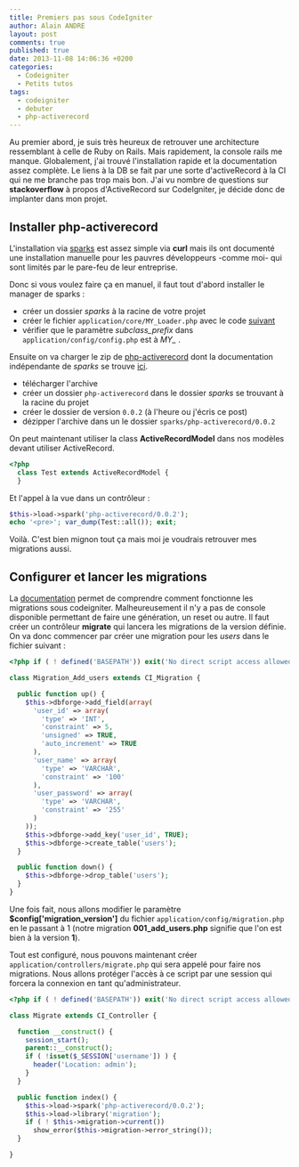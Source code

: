 ```yaml
---
title: Premiers pas sous CodeIgniter
author: Alain ANDRE
layout: post
comments: true
published: true
date: 2013-11-08 14:06:36 +0200
categories:
  - Codeigniter
  - Petits tutos
tags:
  - codeigniter
  - debuter
  - php-activerecord
---
```

Au premier abord, je suis très heureux de retrouver une architecture ressemblant à celle de Ruby on Rails. Mais rapidement, la console rails me manque. Globalement, j'ai trouvé l'installation rapide et la documentation assez complète. Le liens à la DB se fait par une sorte d'activeRecord à la CI qui ne me branche pas trop mais bon. J'ai vu nombre de questions sur **stackoverflow** à propos d'ActiveRecord sur CodeIgniter, je décide donc de implanter dans mon projet.

## Installer php-activerecord

L'installation via [sparks][1] est assez simple via **curl** mais ils ont documenté une installation manuelle pour les pauvres développeurs -comme moi- qui sont limités par le pare-feu de leur entreprise.

Donc si vous voulez faire ça en manuel, il faut tout d'abord installer le manager de sparks :

*   créer un dossier *sparks* à la racine de votre projet
*   créer le fichier `application/core/MY_Loader.php` avec le code [suivant][2]
*   vérifier que le paramètre *subclass_prefix* dans `application/config/config.php` est à *MY_* .

Ensuite on va charger le zip de [php-activerecord][1] dont la documentation indépendante de *sparks* se trouve [ici][3].

*   télécharger l'archive
*   créer un dossier `php-activerecord` dans le dossier *sparks* se trouvant à la racine du projet
*   créer le dossier de version `0.0.2` (à l'heure ou j'écris ce post)
*   dézipper l'archive dans un le dossier `sparks/php-activerecord/0.0.2`

On peut maintenant utiliser la class **ActiveRecordModel** dans nos modèles devant utiliser ActiveRecord.

```php
<?php
  class Test extends ActiveRecordModel {
  }
```

Et l'appel à la vue dans un contrôleur :

```php
$this->load->spark('php-activerecord/0.0.2');
echo '<pre>'; var_dump(Test::all()); exit;
```

Voilà. C'est bien mignon tout ça mais moi je voudrais retrouver mes migrations aussi.

## Configurer et lancer les migrations

La [documentation][4] permet de comprendre comment fonctionne les migrations sous codeigniter. Malheureusement il n'y a pas de console disponible permettant de faire une génération, un reset ou autre. Il faut créer un contrôleur **migrate** qui lancera les migrations de la version définie. On va donc commencer par créer une migration pour les *users* dans le fichier suivant :

```php application/migrations/001_add_users.php
<?php if ( ! defined('BASEPATH')) exit('No direct script access allowed');

class Migration_Add_users extends CI_Migration {

  public function up() {
    $this->dbforge->add_field(array(
      'user_id' => array(
        'type' => 'INT',
        'constraint' => 5,
        'unsigned' => TRUE,
        'auto_increment' => TRUE
      ),
      'user_name' => array(
        'type' => 'VARCHAR',
        'constraint' => '100'
      ),
      'user_password' => array(
        'type' => 'VARCHAR',
        'constraint' => '255'
      )
    ));
    $this->dbforge->add_key('user_id', TRUE);
    $this->dbforge->create_table('users');
  }

  public function down() {
    $this->dbforge->drop_table('users');
  }
}
```

Une fois fait, nous allons modifier le paramètre **$config['migration_version']** du fichier `application/config/migration.php` en le passant à 1 (notre migration **001\_add\_users.php** signifie que l'on est bien à la version **1**).

Tout est configuré, nous pouvons maintenant créer `application/controllers/migrate.php` qui sera appelé pour faire nos migrations. Nous allons protéger l'accès à ce script par une session qui forcera la connexion en tant qu'administrateur.

```php
<?php if ( ! defined('BASEPATH')) exit('No direct script access allowed');

class Migrate extends CI_Controller {

  function __construct() {
    session_start();
    parent::__construct();
    if ( !isset($_SESSION['username']) ) {
      header('Location: admin');
    }
  }

  public function index() {
    $this->load->spark('php-activerecord/0.0.2');
    $this->load->library('migration');
    if ( ! $this->migration->current())
      show_error($this->migration->error_string());
  }

}
```

 [1]: http://getsparks.org/packages/php-activerecord/versions/HEAD/show
 [2]: http://getsparks.org/static/install/MY_Loader.php.txt
 [3]: http://phpactiverecord.com/projects/main/wiki
 [4]: http://ellislab.com/codeigniter/user-guide/libraries/migration.html
